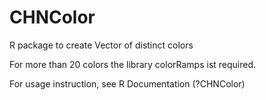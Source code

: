# CHNColor
R package to create Vector of distinct colors

For more than 20 colors the library colorRamps ist required. 

For usage instruction, see R Documentation (?CHNColor)
